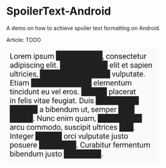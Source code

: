 # SpoilerText-Android

A demo on how to achieve spoiler text formatting on Android.

Article: TODO

<img src="./images/1.JPG" width="400" />
